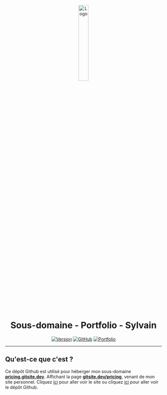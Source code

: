 <div align="center">
  <a href="https://pricing.gitsite.dev"><img src="https://gitsite.dev/images/gitsite.png" alt="Logo" width="25%" height="auto"></a>

# Sous-domaine - Portfolio - Sylvain
  [![Version](https://img.shields.io/badge/Version%20:-v1.0-6479ee?labelColor=23272A)](https://pricing.gitsite.dev)
  [![GitHub](https://img.shields.io/badge/20syldev-333333?logo=Github&logoColor=white)](https://github.com/20syldev)
  [![Portfolio](https://img.shields.io/badge//gitsite-3857ab)](https://github.com/20syldev/gitsite)
</div>

---

## Qu'est-ce que c'est ?
Ce dépôt Github est utilisé pour héberger mon sous-domaine **[pricing.gitsite.dev](https://pricing.gitsite.dev)**. Affichant la page **[gitsite.dev/pricing](https://gitsite.dev/pricing)**, venant de mon site personnel.
Cliquez [ici](https://gitsite.dev) pour aller voir le site ou cliquez [ici](https://github.com/20syldev/gitsite) pour aller voir le dépôt Github.